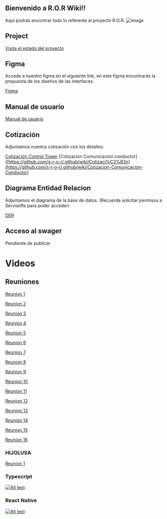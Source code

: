 ## Bienvenido a R.O.R Wiki!!

Aquí podrás encontrar todo lo referente al proyecto R.O.R.
![image](https://github.com/user-attachments/assets/0381f4ce-66b7-496e-87c9-3498c8346ba3)


## Project

[Visita el estado del proyecto](https://github.com/orgs/s-r-o-r/projects/1)

## Figma

Accede a nuestro figma en el siguiente link, en este figma encontrarás la propuesta de los diseños de las interfaces.

[Figma](https://www.figma.com/design/WMpk8x9wez5mwKhufu3FkG/ROR?node-id=15-4)

## Manual de usuario


[Manual de usuario](https://github.com/s-r-o-r/.github/wiki/Control-Tower-‐-Manual-de-uso)


## Cotización

Adjuntamos nuestra cotización con los detalles.

[Cotización Control Tower](https://github.com/s-r-o-r/.github/wiki/Cotizaci%C3%B3n)
[Cotización Comunicacion conductor]([https://github.com/s-r-o-r/.github/wiki/Cotizaci%C3%B3n](https://github.com/s-r-o-r/.github/wiki/Cotizacion-Comunicacion-Conductor)

## Diagrama Entidad Relacion

Adjuntamos el diagrama de la base de datos.
(Recuerda solicitar permisos a Servisofts para poder acceder)

[DER](https://app.diagrams.net/?src=about#G1bGy05JYbWuDBxWWPwLDq9XjEWOZ9X98M#%7B%22pageId%22%3A%22_qHZvu_syIRGxw-mkULn%22%7D)

## Acceso al swager

Pendiente de publicar

# Videos

## Reuniones

[Reunion 1](https://serp.servisofts.com/drive?path=%2Fvideos%2Fror%2F2025-03-20%2010-03-08.mp4)

[Reunion 2](https://serp.servisofts.com/drive?path=%2Fvideos%2Fror%2F2025-03-28%2010-48-11.mp4)

[Reunion 3](https://serp.servisofts.com/drive?path=%2Fvideos%2Fror%2F2025-04-01%2009-03-52.mp4)

[Reunion 4](https://serp.servisofts.com/drive?path=%2Fvideos%2Fror%2F2025-04-16%2009-10-10.mp4)

[Reunion 5](https://serp.servisofts.com/drive?path=%2Fvideos%2Fror%2F2025-04-24%2009-04-19.mp4)

[Reunion 6](https://serp.servisofts.com/drive?path=%2Fvideos%2Fror%2F2025-05-06%2009-05-16.mp4)

[Reunion 7](https://serp.servisofts.com/drive?path=%2Fvideos%2Fror%2F2025-05-15%2010-04-57.mp4)

[Reunion 8](https://serp.servisofts.com/drive?path=%2Fvideos%2Fror%2F2025-05-22%2009-02-29.mp4)

[Reunion 9](https://serp.servisofts.com/drive?path=%2Fvideos%2Fror%2F2025-05-27%2009-59-52%E2%80%AFAM.mov)

[Reunion 10](https://serp.servisofts.com/drive?path=%2Fvideos%2Fror%2F2025-06-06%2009-01-04.mp4)

[Reunion 11](https://serp.servisofts.com/drive?path=%2Fvideos%2Fror%2F2025-06-10%2008-17-30.mp4)

[Reunion 12](https://serp.servisofts.com/drive?path=%2Fvideos%2Fror%2F2025-06-12%2009-05-11.mp4)

[Reunion 13](https://serp.servisofts.com/drive?path=%2Fvideos%2Fror%2F2025-06-17%2008-38-15.mp4)

[Reunion 14](https://serp.servisofts.com/drive?path=%2Fvideos%2Fror%2F2025-07-11%2009-05-00.mp4)

[Reunion 15](https://fathom.video/calls/355491964?tab=summary)

[Reunion 16](https://serp.servisofts.com/drive?path=%2Fvideos%2Fror%2F2025-08-08%2009-04-06.mp4)

### HIJOLUSA

[Reunion 1](https://serp.servisofts.com/drive?path=%2Fvideos%2Fror%2F2025-04-25%2009-02-40.mp4)

### Typescript
[![Alt text](https://img.youtube.com/vi/fUgxxhI_bvc/0.jpg)](https://www.youtube.com/watch?v=fUgxxhI_bvc)


### React Native
[![Alt text](https://img.youtube.com/vi/U23lNFm_J70/0.jpg)](https://www.youtube.com/watch?v=U23lNFm_J70)
